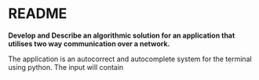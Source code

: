 # README

**Develop and Describe an algorithmic solution for an application that utilises two way communication over a network.**

The application is an autocorrect and autocomplete system for the terminal using python.
The input will contain 